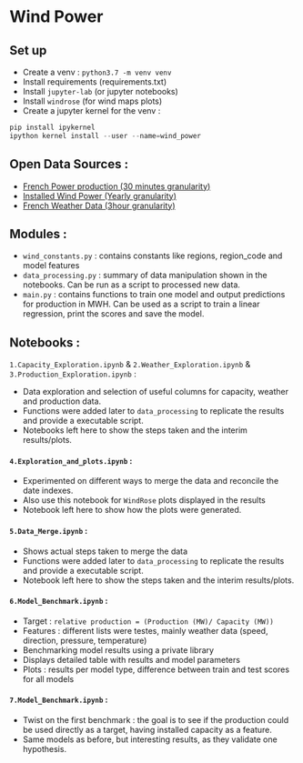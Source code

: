 # Wind Power

## Set up
- Create a venv : `python3.7 -m venv venv`
- Install requirements (requirements.txt)
- Install `jupyter-lab` (or jupyter notebooks)
- Install `windrose` (for wind maps plots)
- Create a jupyter kernel for the venv : 
```python
pip install ipykernel
ipython kernel install --user --name=wind_power
```

## Open Data Sources : 
- [French Power production (30 minutes granularity)](https://opendata.reseaux-energies.fr/explore/dataset/eco2mix-regional-cons-def/information/?disjunctive.libelle_region&disjunctive.nature)
- [Installed Wind Power (Yearly granularity)](https://www.data.gouv.fr/fr/datasets/parc-regional-annuel-de-production-eolien-et-solaire-2001-a-2019/)
- [French Weather Data (3hour granularity)](https://public.opendatasoft.com/explore/dataset/donnees-synop-essentielles-omm/table/?sort=date)


## Modules :
- `wind_constants.py` : contains constants like regions, region_code and model features
- `data_processing.py` : summary of data manipulation shown in the notebooks. Can be run as a script to processed new data.
- `main.py` : contains functions to train one model and output predictions for production in MWH. Can be used as a script to train a linear regression, print the scores and save the model.

## Notebooks :
`1.Capacity_Exploration.ipynb` & `2.Weather_Exploration.ipynb` & `3.Production_Exploration.ipynb` : 
- Data exploration and selection of useful columns for capacity, weather and production data. </br>
- Functions were added later to `data_processing` to replicate the results and provide a executable script.</br>
- Notebooks left here to show the steps taken and the interim results/plots.</br>

#### `4.Exploration_and_plots.ipynb` :
- Experimented on different ways to merge the data and reconcile the date indexes.
- Also use this notebook for `WindRose` plots displayed in the results
- Notebook left here to show how the plots were generated.</br>

#### `5.Data_Merge.ipynb` :
- Shows actual steps taken to merge the data
- Functions were added later to `data_processing` to replicate the results and provide a executable script.</br>
- Notebook left here to show the steps taken and the interim results/plots.</br>

#### `6.Model_Benchmark.ipynb` :
- Target : `relative production = (Production (MW)/ Capacity (MW))`
- Features : different lists were testes, mainly weather data (speed, direction, pressure, temperature)
- Benchmarking model results using a private library
- Displays detailed table with results and model parameters
- Plots : results per model type, difference between train and test scores for all models

#### `7.Model_Benchmark.ipynb` :
- Twist on the first benchmark : the goal is to see if the production could be used directly as a target, having installed capacity as a feature. </br>
- Same models as before, but interesting results, as they validate one hypothesis.
